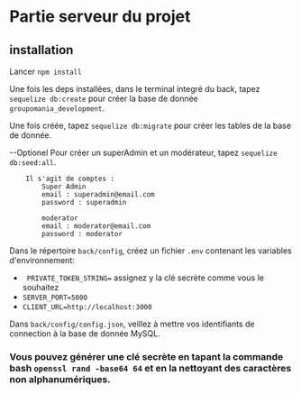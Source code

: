 # Partie serveur du projet

## installation

Lancer `npm install`

Une fois les deps installées, dans le terminal integré du back, tapez `sequelize db:create` pour créer la base de donnée `groupomania_development`.

Une fois créée, tapez `sequelize db:migrate` pour créer les tables de la base de donnée.

--Optionel Pour créer un superAdmin et un modérateur, tapez `sequelize db:seed:all`.

        Il s'agit de comptes :
            Super Admin
            email : superadmin@email.com
            password : superadmin

            moderator
            email : moderator@email.com
            password : moderator

Dans le répertoire `back/config`, créez un fichier `.env` contenant les variables d'environnement:

- ` PRIVATE_TOKEN_STRING=` assignez y la clé secrète comme vous le souhaitez
- `SERVER_PORT=5000`
- `CLIENT_URL=http://localhost:3000`

Dans `back/config/config.json`, veillez à mettre vos identifiants de connection à la base de donnée MySQL.

### Vous pouvez générer une clé secrète en tapant la commande bash `openssl rand -base64 64` et en la nettoyant des caractères non alphanumériques.
